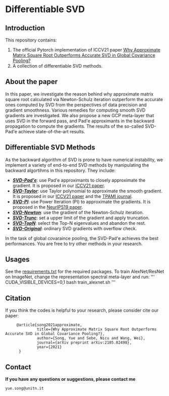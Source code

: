 # Differentiable SVD


## Introduction

This repository contains:
1. The official Pytorch implementation of ICCV21 paper [Why Approximate Matrix Square Root Outperforms Accurate SVD in Global Covariance Pooling?](https://arxiv.org/abs/2105.02498)
2. A collection of differentiable SVD methods.

## About the paper

In this paper, we investigate the reason behind why approximate matrix square root calculated via Newton-Schulz iteration outperform the accurate ones computed by SVD from the perspectives of data precision and gradient smoothness. Various remedies for
computing smooth SVD gradients are investigated. We also propose a new GCP meta-layer that uses SVD in the forward pass, and Pad\'e approximants in the backward propagation to compute the gradients. The results of the so-called SVD-Pad\'e achieve state-of-the-art results.

## Differentiable SVD Methods
As the backward algorithm of SVD is prone to have numerical instability, we implement a variety of end-to-end SVD methods by manipulating the backward algortihms in this repository. They include:
- [***SVD-Pad\'e***](https://github.com/KingJamesSong/DifferentiableSVD/blob/main/src/representation/SVD_Pade.py): use Pad\'e approximants to closely approximate the gradient. It is proposed in our [ICCV21 paper](https://arxiv.org/abs/2105.02498). 
- [***SVD-Taylor***](https://github.com/KingJamesSong/DifferentiableSVD/blob/main/src/representation/SVD_Taylor.py): use Taylor polynomial to approximate the smooth gradient. It is proposed in our [ICCV21 paper](https://arxiv.org/abs/2105.02498) and the [TPAMI journal](https://arxiv.org/abs/2104.03821).
- [***SVD-PI***](https://github.com/KingJamesSong/DifferentiableSVD/blob/main/src/representation/SVD_PI.py): use Power Iteration (PI) to approximate the gradients. It is proposed in the [NeurIPS19 paper](https://arxiv.org/abs/1906.09023).
- [***SVD-Newton***](https://github.com/KingJamesSong/DifferentiableSVD/blob/main/src/representation/SVD_Newton.py): use the gradient of the Newton-Schulz iteration.
- [***SVD-Trunc***](https://github.com/KingJamesSong/DifferentiableSVD/blob/main/src/representation/SVD_Trunc.py): set a upper limit of the gradient and apply truncation.
- [***SVD-TopN***](https://github.com/KingJamesSong/DifferentiableSVD/blob/main/src/representation/SVD_TopN.py): select the Top-N eigenvalues and abandon the rest.
- [***SVD-Original***](https://github.com/KingJamesSong/DifferentiableSVD/blob/main/src/representation/SVD_Original.py): ordinary SVD gradients with overflow check.

In the task of global covaraince pooling, the SVD-Pad\'e achieves the best performances. You are free to try other methods in your research. 

## Usages
See the [requirements.txt](https://github.com/KingJamesSong/DifferentiableSVD/blob/main/requirements.txt) for the required packages. 
To train AlexNet/ResNet on ImageNet, change the representation spectral meta-layer and run:
'''
CUDA_VISIBLE_DEVICES=0,1 bash train_alexnet.sh
'''


## Citation 
If you think the codes is helpful to your research, please consider cite our paper:

         @article{song2021approximate,
                  title={Why Approximate Matrix Square Root Outperforms Accurate SVD in Global Covariance Pooling?},
                  author={Song, Yue and Sebe, Nicu and Wang, Wei},
                  journal={arXiv preprint arXiv:2105.02498},
                  year={2021}
          }
          
## Contact

**If you have any questions or suggestions, please contact me**

`yue.song@unitn.it`
